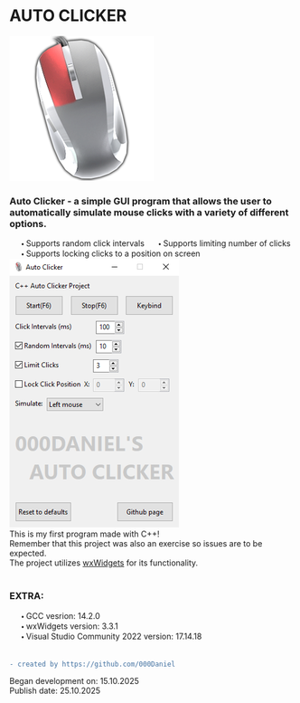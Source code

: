 # AUTO CLICKER
![ICON](https://github.com/000Daniel/CPP-Projects/blob/da86d26dcbe3b0c309c0c5e9d4d2ab07a1f6ad69/AutoClicker/Images/ICON.png) <br />
### Auto Clicker - a simple GUI program that allows the user to automatically simulate mouse clicks with a variety of different options. <br />
   🞄 Supports random click intervals
   🞄 Supports limiting number of clicks
   🞄 Supports locking clicks to a position on screen
<br />
![AutoClickerGUI](https://github.com/000Daniel/CPP-Projects/blob/866bcddd3e2069da22253681d90a331686e03644/AutoClicker/Images/AutoClickerGUI.png)
<br />
This is my first program made with C++! <br />
Remember that this project was also an exercise so issues are to be expected. <br />
The project utilizes [wxWidgets](https://wxwidgets.org/) for its functionality. <br />
<br />
### EXTRA:
   🞄 GCC vesrion: 14.2.0 <br />
   🞄 wxWidgets version: 3.3.1 <br />
   🞄 Visual Studio Community 2022 version: 17.14.18 <br />
<br />

```diff
- created by https://github.com/000Daniel
```
Began development on: 15.10.2025 <br />
Publish date: 25.10.2025 <br />
